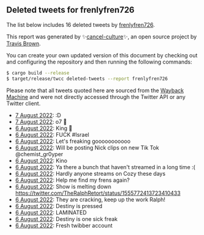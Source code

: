 ## Deleted tweets for frenlyfren726

The list below includes 16 deleted tweets by
[frenlyfren726](https://twitter.com/frenlyfren726).



This report was generated by ✨[cancel-culture](https://github.com/travisbrown/cancel-culture)✨,
an open source project by [Travis Brown](https://twitter.com/travisbrown).

You can create your own updated version of this document by checking out and configuring the
repository and then running the following commands:

```bash
$ cargo build --release
$ target/release/twcc deleted-tweets --report frenlyfren726
```

Please note that all tweets quoted here are sourced from the
[Wayback Machine](https://web.archive.org) and were not directly accessed through the Twitter API or
any Twitter client.

* [ 7 August 2022](https://web.archive.org/web/20220807140924/https://twitter.com/frenlyfren726/status/1556114187461459968): :D <!--1556114187461459968-->
* [ 7 August 2022](https://web.archive.org/web/20220807031811/https://twitter.com/frenlyfren726/status/1556073421284466688): o7 👑 <!--1556073421284466688-->
* [ 6 August 2022](https://web.archive.org/web/20220806213240/https://twitter.com/frenlyfren726/status/1556029643999911937): King 👑 <!--1556029643999911937-->
* [ 6 August 2022](https://web.archive.org/web/20220807003257/https://twitter.com/frenlyfren726/status/1556013735315111936): FUCK #Israel <!--1556013735315111936-->
* [ 6 August 2022](https://web.archive.org/web/20220806203305/https://twitter.com/frenlyfren726/status/1556013495321329664): Let's freaking gooooooooooo <!--1556013495321329664-->
* [ 6 August 2022](https://web.archive.org/web/20220806184257/https://twitter.com/frenlyfren726/status/1555987651580366849): Will be posting Nick clips on new Tik Tok  @chemist_gr0yper <!--1555987651580366849-->
* [ 6 August 2022](https://web.archive.org/web/20220806182049/https://twitter.com/frenlyfren726/status/1555981943652720643): Kino <!--1555981943652720643-->
* [ 6 August 2022](https://web.archive.org/web/20220806181315/https://twitter.com/frenlyfren726/status/1555980098859417602): Ya there a bunch that haven't streamed in a long time :( <!--1555980098859417602-->
* [ 6 August 2022](https://web.archive.org/web/20220806202802/https://twitter.com/frenlyfren726/status/1555979307574599680): Hardly anyone streams on Cozy these days <!--1555979307574599680-->
* [ 6 August 2022](https://web.archive.org/web/20220806070031/https://twitter.com/frenlyfren726/status/1555772833145540611): Help me find my frens again? <!--1555772833145540611-->
* [ 6 August 2022](https://web.archive.org/web/20220806084428/https://twitter.com/frenlyfren726/status/1555772669378936832): Show is melting down https://twitter.com/TheRalphRetort/status/1555772413723410433 <!--1555772669378936832-->
* [ 6 August 2022](https://web.archive.org/web/20220806195344/https://twitter.com/frenlyfren726/status/1555772608431407104): They are cracking, keep up the work Ralph! <!--1555772608431407104-->
* [ 6 August 2022](https://web.archive.org/web/20220806160048/https://twitter.com/frenlyfren726/status/1555744243813158923): Destiny is pressed <!--1555744243813158923-->
* [ 6 August 2022](https://web.archive.org/web/20220806015837/https://twitter.com/frenlyfren726/status/1555734804150321154): LAMINATED <!--1555734804150321154-->
* [ 6 August 2022](https://web.archive.org/web/20220806063951/https://twitter.com/frenlyfren726/status/1555734720901791744): Destiny is one sick freak <!--1555734720901791744-->
* [ 6 August 2022](https://web.archive.org/web/20220806050517/https://twitter.com/frenlyfren726/status/1555706206689320961): Fresh twibber account <!--1555706206689320961-->
